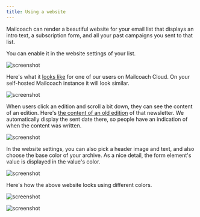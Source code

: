 ```yaml
---
title: Using a website
---
```


Mailcoach can render a beautiful website for your email list that displays an intro text, a subscription form, and all your past campaigns you sent to that list.

You can enable it in the website settings of your list.

![screenshot](/images/docs/self-hosted/v7/email-lists/website-settings-1.jpg)

Here's what it [looks like](https://freek-dev.mailcoach.app/archive) for one of our users on Mailcoach Cloud. On your self-hosted Mailcoach instance it will look similar.

![screenshot](/images/docs/self-hosted/v7/email-lists/list.jpg)

When users click an edition and scroll a bit down, they can see the content of an edition. Here's [the content of an old edition](https://freek-dev.mailcoach.app/archive/fce1301b-6ab3-45c9-8cc0-66faac815129) of that newsletter. We automatically display the sent date there, so people have an indication of when the content was written.

![screenshot](/images/docs/self-hosted/v7/email-lists/detail.jpg)

In the website settings, you can also pick a header image and text, and also choose the base color of your archive. As a nice detail, the form element's value is displayed in the value's color. 

![screenshot](/images/docs/self-hosted/v7/email-lists/website-settings-2.jpg)

Here's how the above website looks using different colors.

![screenshot](/images/docs/self-hosted/v7/email-lists/green.jpg)

![screenshot](/images/docs/self-hosted/v7/email-lists/red.jpg)


